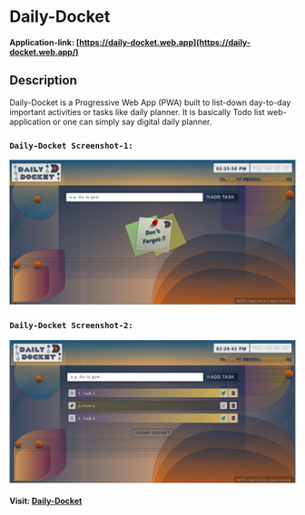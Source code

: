 # Daily-Docket

#### Application-link: [https://daily-docket.web.app](https://daily-docket.web.app/)

## Description

Daily-Docket is a Progressive Web App (PWA) built to list-down day-to-day important activities or tasks like daily planner. It is basically Todo list web-application or one can simply say digital daily planner.

### `Daily-Docket Screenshot-1:`

![Daily-Docket-1](https://github.com/DalpatRathore/Daily-Docket/blob/display/display/daily-docket-1.jpg)

### `Daily-Docket Screenshot-2:`

![Daily-Docket-1](https://github.com/DalpatRathore/Daily-Docket/blob/display/display/daily-docket-2.jpg)

#### Visit: [Daily-Docket](https://daily-docket.web.app/)
